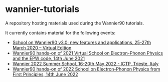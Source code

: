 # wannier-tutorials

A repository hosting materials used during the Wannier90 tutorials.

It currently contains material for the following events:

- [School on Wannier90 v3.0: new features and applications, 25-27th March 2020 – Virtual Edition](2020_03_Oxford/README.md)
- [Wannier90 hands-on of 2021 Virtual School on Electron-Phonon Physics and the EPW code, 14th June 2021](2021_06_EPW/README.md)
- [Wannier 2022 Summer School, 16-20th May 2022 - ICTP, Trieste, Italy](2022_05_Trieste/README.md)
- [Wannier90 hands-on of 2022 School on Electron-Phonon Physics from First Principles, 14th June 2022](2022_06_EPW_Austin/README.md)